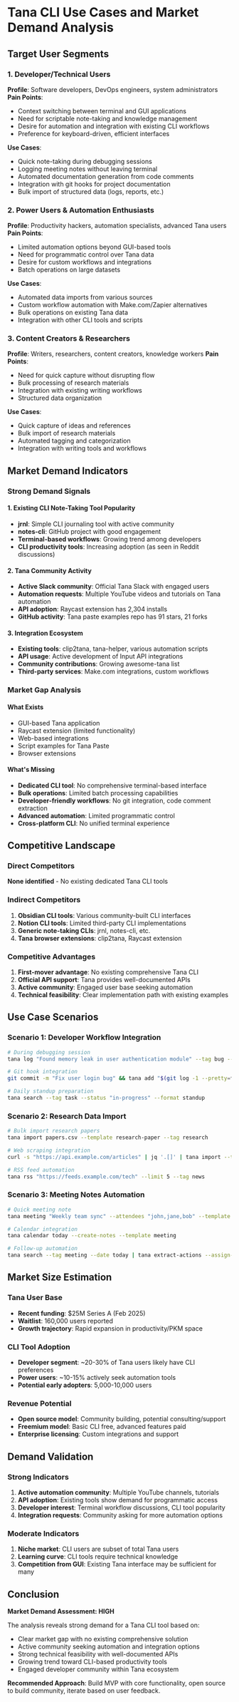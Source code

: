 # Tana CLI Use Cases and Market Demand Analysis

## Target User Segments

### 1. Developer/Technical Users

**Profile**: Software developers, DevOps engineers, system administrators
**Pain Points**:

- Context switching between terminal and GUI applications
- Need for scriptable note-taking and knowledge management
- Desire for automation and integration with existing CLI workflows
- Preference for keyboard-driven, efficient interfaces

**Use Cases**:

- Quick note-taking during debugging sessions
- Logging meeting notes without leaving terminal
- Automated documentation generation from code comments
- Integration with git hooks for project documentation
- Bulk import of structured data (logs, reports, etc.)

### 2. Power Users & Automation Enthusiasts

**Profile**: Productivity hackers, automation specialists, advanced Tana users
**Pain Points**:

- Limited automation options beyond GUI-based tools
- Need for programmatic control over Tana data
- Desire for custom workflows and integrations
- Batch operations on large datasets

**Use Cases**:

- Automated data imports from various sources
- Custom workflow automation with Make.com/Zapier alternatives
- Bulk operations on existing Tana data
- Integration with other CLI tools and scripts

### 3. Content Creators & Researchers

**Profile**: Writers, researchers, content creators, knowledge workers
**Pain Points**:

- Need for quick capture without disrupting flow
- Bulk processing of research materials
- Integration with existing writing workflows
- Structured data organization

**Use Cases**:

- Quick capture of ideas and references
- Bulk import of research materials
- Automated tagging and categorization
- Integration with writing tools and workflows

## Market Demand Indicators

### Strong Demand Signals

#### 1. Existing CLI Note-Taking Tool Popularity

- **jrnl**: Simple CLI journaling tool with active community
- **notes-cli**: GitHub project with good engagement
- **Terminal-based workflows**: Growing trend among developers
- **CLI productivity tools**: Increasing adoption (as seen in Reddit discussions)

#### 2. Tana Community Activity

- **Active Slack community**: Official Tana Slack with engaged users
- **Automation requests**: Multiple YouTube videos and tutorials on Tana automation
- **API adoption**: Raycast extension has 2,304 installs
- **GitHub activity**: Tana paste examples repo has 91 stars, 21 forks

#### 3. Integration Ecosystem

- **Existing tools**: clip2tana, tana-helper, various automation scripts
- **API usage**: Active development of Input API integrations
- **Community contributions**: Growing awesome-tana list
- **Third-party services**: Make.com integrations, custom workflows

### Market Gap Analysis

#### What Exists

- GUI-based Tana application
- Raycast extension (limited functionality)
- Web-based integrations
- Script examples for Tana Paste
- Browser extensions

#### What's Missing

- **Dedicated CLI tool**: No comprehensive terminal-based interface
- **Bulk operations**: Limited batch processing capabilities
- **Developer-friendly workflows**: No git integration, code comment extraction
- **Advanced automation**: Limited programmatic control
- **Cross-platform CLI**: No unified terminal experience

## Competitive Landscape

### Direct Competitors

**None identified** - No existing dedicated Tana CLI tools

### Indirect Competitors

1. **Obsidian CLI tools**: Various community-built CLI interfaces
2. **Notion CLI tools**: Limited third-party CLI implementations
3. **Generic note-taking CLIs**: jrnl, notes-cli, etc.
4. **Tana browser extensions**: clip2tana, Raycast extension

### Competitive Advantages

1. **First-mover advantage**: No existing comprehensive Tana CLI
2. **Official API support**: Tana provides well-documented APIs
3. **Active community**: Engaged user base seeking automation
4. **Technical feasibility**: Clear implementation path with existing examples

## Use Case Scenarios

### Scenario 1: Developer Workflow Integration

```bash
# During debugging session
tana log "Found memory leak in user authentication module" --tag bug --project auth-service

# Git hook integration
git commit -m "Fix user login bug" && tana add "$(git log -1 --pretty=format:'%s')" --tag commit --link "$(git rev-parse HEAD)"

# Daily standup preparation
tana search --tag task --status "in-progress" --format standup
```

### Scenario 2: Research Data Import

```bash
# Bulk import research papers
tana import papers.csv --template research-paper --tag research

# Web scraping integration
curl -s "https://api.example.com/articles" | jq '.[]' | tana import --template article --tag external

# RSS feed automation
tana rss "https://feeds.example.com/tech" --limit 5 --tag news
```

### Scenario 3: Meeting Notes Automation

```bash
# Quick meeting note
tana meeting "Weekly team sync" --attendees "john,jane,bob" --template meeting

# Calendar integration
tana calendar today --create-notes --template meeting

# Follow-up automation
tana search --tag meeting --date today | tana extract-actions --assign-to me
```

## Market Size Estimation

### Tana User Base

- **Recent funding**: $25M Series A (Feb 2025)
- **Waitlist**: 160,000 users reported
- **Growth trajectory**: Rapid expansion in productivity/PKM space

### CLI Tool Adoption

- **Developer segment**: ~20-30% of Tana users likely have CLI preferences
- **Power users**: ~10-15% actively seek automation tools
- **Potential early adopters**: 5,000-10,000 users

### Revenue Potential

- **Open source model**: Community building, potential consulting/support
- **Freemium model**: Basic CLI free, advanced features paid
- **Enterprise licensing**: Custom integrations and support

## Demand Validation

### Strong Indicators

1. **Active automation community**: Multiple YouTube channels, tutorials
2. **API adoption**: Existing tools show demand for programmatic access
3. **Developer interest**: Terminal workflow discussions, CLI tool popularity
4. **Integration requests**: Community asking for more automation options

### Moderate Indicators

1. **Niche market**: CLI users are subset of total Tana users
2. **Learning curve**: CLI tools require technical knowledge
3. **Competition from GUI**: Existing Tana interface may be sufficient for many

## Conclusion

**Market Demand Assessment: HIGH**

The analysis reveals strong demand for a Tana CLI tool based on:

- Clear market gap with no existing comprehensive solution
- Active community seeking automation and integration options
- Strong technical feasibility with well-documented APIs
- Growing trend toward CLI-based productivity tools
- Engaged developer community within Tana ecosystem

**Recommended Approach**: Build MVP with core functionality, open source to build community, iterate based on user feedback.
